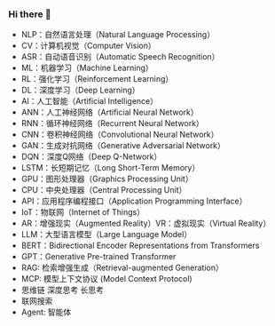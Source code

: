 ### Hi there 👋

 - NLP：自然语言处理（Natural Language Processing）
 - CV：计算机视觉（Computer Vision）
 - ASR：自动语音识别（Automatic Speech Recognition）
 - ML：机器学习（Machine Learning）
 - RL：强化学习（Reinforcement Learning）
 - DL：深度学习（Deep Learning）
 - AI：人工智能（Artificial Intelligence）
 - ANN：人工神经网络（Artificial Neural Network）
 - RNN：循环神经网络（Recurrent Neural Network）
 - CNN：卷积神经网络（Convolutional Neural Network）
 - GAN：生成对抗网络（Generative Adversarial Network）
 - DQN：深度Q网络（Deep Q-Network）
 - LSTM：长短期记忆（Long Short-Term Memory）
 - GPU：图形处理器（Graphics Processing Unit）
 - CPU：中央处理器（Central Processing Unit）
 - API：应用程序编程接口（Application Programming Interface）
 - IoT：物联网（Internet of Things）
 - AR：增强现实（Augmented Reality）VR：虚拟现实（Virtual Reality）
 - LLM：大型语言模型（Large Language Model）
 - BERT：Bidirectional Encoder Representations from Transformers
 - GPT：Generative Pre-trained Transformer
 - RAG: 检索增强生成（Retrieval-augmented Generation）
 - MCP: 模型上下文协议 (Model Context Protocol)
 - 思维链 深度思考 长思考
 - 联网搜索
 - Agent: 智能体

<!--
**wwkiyyx/wwkiyyx** is a ✨ _special_ ✨ repository because its `README.md` (this file) appears on your GitHub profile.

Here are some ideas to get you started:

- 🔭 I’m currently working on ...
- 🌱 I’m currently learning ...
- 👯 I’m looking to collaborate on ...
- 🤔 I’m looking for help with ...
- 💬 Ask me about ...
- 📫 How to reach me: ...
- 😄 Pronouns: ...
- ⚡ Fun fact: ...
-->
